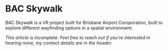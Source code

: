 # BAC Skywalk

BAC Skywalk is a VR project built for Brisbane Airport Coroporation, built to explore different wayfinding options in a spatial environment. 


*This article is incomplete. Feel free to reach out if you're interested in hearing more, my contact details are in the header.*